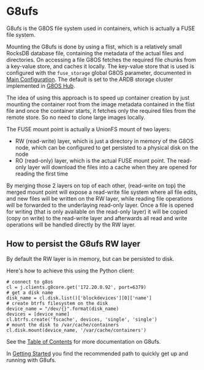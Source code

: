 # G8ufs

G8ufs is the G8OS file system used in containers, which is actually a FUSE file system.

Mounting the G8ufs is done by using a flist, which is a relatively small RocksDB database file, containing the metadata of the actual files and directories. On accessing a file G8OS fetches the required file chunks from a key-value store, and caches it locally. The key-value store that is used is configured with the `fuse_storage` global G8OS parameter, documented in [Main Configuration](../config/main.md#globals). The default is set to the ARDB storage cluster implemented in [G8OS Hub](hub/hub.md).

The idea of using this approach is to speed up container creation by just mounting the container root from the image metadata contained in the flist file and once the container starts, it fetches only the required files from the remote store. So no need to clone large images locally.

The FUSE mount point is actually a UnionFS mount of two layers:
- RW (read-write) layer, which is just a directory in memory of the G8OS node, which can be configured to get persisted to a physical disk on the node
- RO (read-only) layer, which is the actual FUSE mount point. The read-only layer will download the files into a cache when they are opened for reading the first time

By merging those 2 layers on top of each other, (read-write on top) the merged mount point will expose a read-write file system where all file edits, and new files will be written on the RW layer, while reading file operations will be forwarded to the underlaying read-only layer. Once a file is opened for writing (that is only available on the read-only layer) it will be copied (copy on write) to the read-write layer and afterwards all read and write operations will be handled directly by the RW layer.


## How to persist the G8ufs RW layer

By default the RW layer is in memory, but can be persisted to disk.

Here's how to achieve this using the Python client:

```
# connect to g8os
cl = j.clients.g8core.get('172.20.0.92', port=6379)
# get a disk name
disk_name = cl.disk.list()['blockdevices'][0]['name']
# create btrfs filesystem on the disk
device_name = "/dev/{}".format(disk_name)
devices = [device_name]
cl.btrfs.create('fscache', devices, 'single', 'single')
# mount the disk to /var/cache/containers
cl.disk.mount(device_name, '/var/cache/containers')
```

See the [Table of Contents](SUMMARY.md) for more documentation on G8ufs.

In [Getting Started](gettingstarted/gettingstarted.md) you find the recommended path to quickly get up and running with G8ufs.
